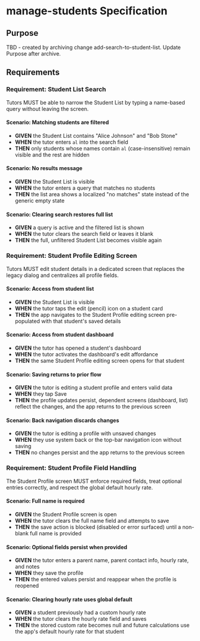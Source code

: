# manage-students Specification

## Purpose
TBD - created by archiving change add-search-to-student-list. Update Purpose after archive.
## Requirements
### Requirement: Student List Search
Tutors MUST be able to narrow the Student List by typing a name-based query without leaving the screen.

#### Scenario: Matching students are filtered
- **GIVEN** the Student List contains "Alice Johnson" and "Bob Stone"
- **WHEN** the tutor enters `al` into the search field
- **THEN** only students whose names contain `al` (case-insensitive) remain visible and the rest are hidden

#### Scenario: No results message
- **GIVEN** the Student List is visible
- **WHEN** the tutor enters a query that matches no students
- **THEN** the list area shows a localized "no matches" state instead of the generic empty state

#### Scenario: Clearing search restores full list
- **GIVEN** a query is active and the filtered list is shown
- **WHEN** the tutor clears the search field or leaves it blank
- **THEN** the full, unfiltered Student List becomes visible again

### Requirement: Student Profile Editing Screen
Tutors MUST edit student details in a dedicated screen that replaces the legacy dialog and centralizes all profile fields.

#### Scenario: Access from student list
- **GIVEN** the Student List is visible
- **WHEN** the tutor taps the edit (pencil) icon on a student card
- **THEN** the app navigates to the Student Profile editing screen pre-populated with that student's saved details

#### Scenario: Access from student dashboard
- **GIVEN** the tutor has opened a student's dashboard
- **WHEN** the tutor activates the dashboard's edit affordance
- **THEN** the same Student Profile editing screen opens for that student

#### Scenario: Saving returns to prior flow
- **GIVEN** the tutor is editing a student profile and enters valid data
- **WHEN** they tap Save
- **THEN** the profile updates persist, dependent screens (dashboard, list) reflect the changes, and the app returns to the previous screen

#### Scenario: Back navigation discards changes
- **GIVEN** the tutor is editing a profile with unsaved changes
- **WHEN** they use system back or the top-bar navigation icon without saving
- **THEN** no changes persist and the app returns to the previous screen

### Requirement: Student Profile Field Handling
The Student Profile screen MUST enforce required fields, treat optional entries correctly, and respect the global default hourly rate.

#### Scenario: Full name is required
- **GIVEN** the Student Profile screen is open
- **WHEN** the tutor clears the full name field and attempts to save
- **THEN** the save action is blocked (disabled or error surfaced) until a non-blank full name is provided

#### Scenario: Optional fields persist when provided
- **GIVEN** the tutor enters a parent name, parent contact info, hourly rate, and notes
- **WHEN** they save the profile
- **THEN** the entered values persist and reappear when the profile is reopened

#### Scenario: Clearing hourly rate uses global default
- **GIVEN** a student previously had a custom hourly rate
- **WHEN** the tutor clears the hourly rate field and saves
- **THEN** the stored custom rate becomes null and future calculations use the app's default hourly rate for that student

